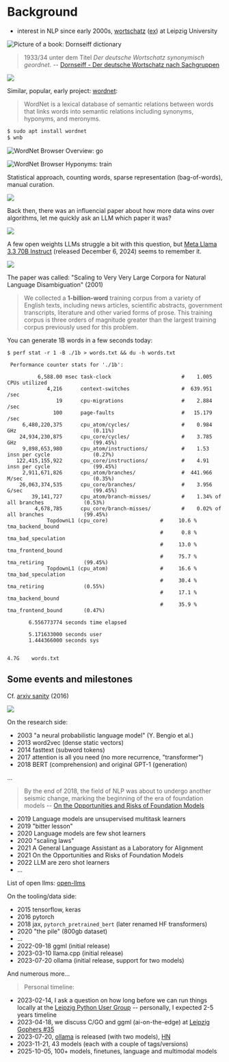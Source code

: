 # Background

* interest in NLP since early 2000s,
  [wortschatz](https://wortschatz-leipzig.de/en)
([ex](https://dict.wortschatz-leipzig.de/en/res?corpusId=eng_news_2024&word=Uffizi+Gallery))
at Leipzig University

![Picture of a book: Dornseiff dictionary](static/9783110002874-de.jpg)

> 1933/34 unter dem Titel *Der deutsche Wortschatz synonymisch geordnet.* --
> [Dornseiff - Der deutsche Wortschatz nach
> Sachgruppen](https://ids-pub.bsz-bw.de/frontdoor/deliver/index/docId/4961/file/Storjohann_Dornseiff_Der_deutsche_Wortschatz_nach_Sachgruppen_2012.pdf)

![](static/dornseiff-page.png)

Similar, popular, early project: [wordnet](https://en.wikipedia.org/wiki/WordNet):

> WordNet is a lexical database of semantic relations between words that links
> words into semantic relations including synonyms, hyponyms, and meronyms.

```sh
$ sudo apt install wordnet
$ wnb
```

![WordNet Browser Overview: go](static/screenshot-2025-09-20-170918-wordnet-go.png)

![WordNet Browser Hyponyms: train](static/screenshot-2025-09-20-170947-wordnet-train-hyponyms.png)

Statistical approach, counting words, sparse representation (bag-of-words), manual curation.

![](static/screenshot-2025-09-20-171719-gemini-norvig-quote.png)

Back then, there was an influencial paper about how more data wins over
algorithms, let me quickly ask an LLM which paper it was?

![](static/screenshot-2025-09-20-172118-claude-scaling-2001.png)

A few open weights LLMs struggle a bit with this question, but [Meta Llama 3.3
70B Instruct](https://huggingface.co/meta-llama/Llama-3.3-70B-Instruct)
(released December 6, 2024) seems to remember it.

![](static/screenshot-2025-09-20-172808-chatai-meta-llama3.3-70B-scaling-2001.png)

The paper was called: "Scaling to Very Very Large Corpora for Natural Language
Disambiguation" (2001)

> We collected a **1-billion-word** training corpus from a variety of English
> texts, including news articles, scientific abstracts, government transcripts,
> literature and other varied forms of prose. This training corpus is three
> orders of magnitude greater than the largest training corpus previously used
> for this problem.

You can generate 1B words in a few seconds today:

```
$ perf stat -r 1 -B ./1b > words.txt && du -h words.txt

 Performance counter stats for './1b':

          6,588.00 msec task-clock                       #    1.005 CPUs utilized
             4,216      context-switches                 #  639.951 /sec
                19      cpu-migrations                   #    2.884 /sec
               100      page-faults                      #   15.179 /sec
     6,480,220,375      cpu_atom/cycles/                 #    0.984 GHz                         (0.11%)
    24,934,230,875      cpu_core/cycles/                 #    3.785 GHz                         (99.45%)
     9,898,653,980      cpu_atom/instructions/           #    1.53  insn per cycle              (0.27%)
   122,415,155,922      cpu_core/instructions/           #    4.91  insn per cycle              (99.45%)
     2,911,671,826      cpu_atom/branches/               #  441.966 M/sec                       (0.35%)
    26,063,374,535      cpu_core/branches/               #    3.956 G/sec                       (99.45%)
        39,141,727      cpu_atom/branch-misses/          #    1.34% of all branches             (0.53%)
         4,678,785      cpu_core/branch-misses/          #    0.02% of all branches             (99.45%)
             TopdownL1 (cpu_core)                 #     10.6 %  tma_backend_bound
                                                  #      0.8 %  tma_bad_speculation
                                                  #     13.0 %  tma_frontend_bound
                                                  #     75.7 %  tma_retiring             (99.45%)
             TopdownL1 (cpu_atom)                 #     16.6 %  tma_bad_speculation
                                                  #     30.4 %  tma_retiring             (0.55%)
                                                  #     17.1 %  tma_backend_bound
                                                  #     35.9 %  tma_frontend_bound       (0.47%)

       6.556773774 seconds time elapsed

       5.171633000 seconds user
       1.444366000 seconds sys


4.7G    words.txt
```

## Some events and milestones

Cf. [arxiv sanity](https://github.com/karpathy/arxiv-sanity-preserver) (2016)

![](static/wayback-arxiv-sanity.png)

On the research side:

* 2003 "a neural probabilistic language model" (Y. Bengio et al.)
* 2013 word2vec (dense static vectors)
* 2014 fasttext (subword tokens)
* 2017 attention is all you need (no more recurrence, "transformer")
* 2018 BERT (comprehension) and original GPT-1 (generation)

...

> By the end of 2018, the field of NLP was about to undergo another
seismic change, marking the beginning of the era of foundation models -- [On
the Opportunities and Risks of Foundation
Models](https://arxiv.org/pdf/2108.07258)

* 2019 Language models are unsupervised multitask learners
* 2019 "bitter lesson"
* 2020 Language models are few shot learners
* 2020 "scaling laws"
* 2021 A General Language Assistant as a Laboratory for Alignment
* 2021 On the Opportunities and Risks of Foundation Models
* 2022 LLM are zero shot learners
* ...

List of open llms: [open-llms](https://github.com/eugeneyan/open-llms?tab=readme-ov-file#open-llms)

On the tooling/data side:

* 2015 tensorflow, keras
* 2016 pytorch
* 2018 jax, `pytorch_pretrained_bert` (later renamed HF transformers)
* 2020 "the pile" (800gb dataset)
* ...
* 2022-09-18 ggml (initial release)
* 2023-03-10 llama.cpp (initial release)
* 2023-07-20 ollama (initial release, support for two models)

And numerous more...

> Personal timeline:

* 2023-02-14, I ask a question on how long before we can run things locally at the [Leipzig Python User Group](https://lpug.github.io/) -- personally, I expected 2-5 years timeline
* 2023-04-18, we discuss C/GO and ggml (ai-on-the-edge) at [Leipzig Gophers #35](https://golangleipzig.space/posts/meetup-35-wrapup/)
* 2023-07-20, [ollama](https://ollama.ai) is released (with two models), [HN](https://news.ycombinator.com/item?id=36802582)
* 2023-11-21, 43 models (each with a couple of tags/versions)
* 2025-10-05, 100+ models, finetunes, language and multimodal models

